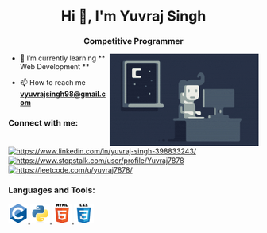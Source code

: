<!-- (https://previews.123rf.com/images/karpenkoilia/karpenkoilia1806/karpenkoilia180600011/102988806-vector-line-web-concept-for-programming-linear-web-banner-for-coding-.jpg?fj=1) -->
<h1 align="center">Hi 👋, I'm Yuvraj Singh</h1>
<h3 align="center">Competitive Programmer</h3>

<img alt="Night Coding" src="https://raw.githubusercontent.com/AVS1508/AVS1508/master/assets/Night-Coding.gif" align="right"/>

- 🌱 I’m currently learning ** Web Development **

- 📫 How to reach me **vyuvrajsingh98@gmail.com**

<h3 align="left">Connect with me:</h3>
<p align="left">
<a href="https://www.linkedin.com/in/yuvraj-singh-398833243" target="blank"><img align="center" src="https://raw.githubusercontent.com/rahuldkjain/github-profile-readme-generator/master/src/images/icons/Social/linked-in-alt.svg" alt="https://www.linkedin.com/in/yuvraj-singh-398833243/" height="30" width="40" /></a>
<a href="https://www.stopstalk.com/stopstalk/static/images/StopStalk.png?_rev=20201225170526" target="blank"><img align="center" src="https://www.stopstalk.com/user/profile/Yuvraj7878" alt="https://www.stopstalk.com/user/profile/Yuvraj7878" height="30" width="30" /></a>
<a href="https://leetcode.com/u/yuvraj7878/" target="blank"><img align="center" src="https://raw.githubusercontent.com/rahuldkjain/github-profile-readme-generator/master/src/images/icons/Social/leet-code.svg" alt="https://leetcode.com/u/yuvraj7878/" height="30" width="40" /></a>

<h3 align="left">Languages and Tools:</h3>
<p align="left">
  <a href="https://backendapi.iihtsrt.com/wp-content/uploads/2022/04/CPP.jpg" target="_blank" rel="noreferrer"> <img src="https://raw.githubusercontent.com/devicons/devicon/master/icons/c/c-original.svg" alt="c" width="40" height="40"/>
  <a href="https://www.python.org" target="_blank" rel="noreferrer"> <img src="https://raw.githubusercontent.com/devicons/devicon/master/icons/python/python-original.svg" alt="python" width="40" height="40"/> </a>
  <a href="https://www.w3.org/html/" target="_blank" rel="noreferrer"> <img src="https://raw.githubusercontent.com/devicons/devicon/master/icons/html5/html5-original-wordmark.svg" alt="html5" width="40" height="40"/> </a>
  <a href="https://www.w3schools.com/css/" target="_blank" rel="noreferrer"> <img src="https://raw.githubusercontent.com/devicons/devicon/master/icons/css3/css3-original-wordmark.svg" alt="css3" width="40" height="40"/> </a> 
  </p>

